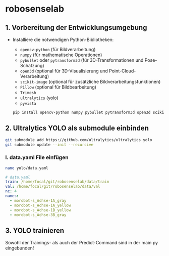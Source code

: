 # robosenselab

## 1. Vorbereitung der Entwicklungsumgebung
- Installiere die notwendigen Python-Bibliotheken:
  - `opencv-python` (für Bildverarbeitung)
  - `numpy` (für mathematische Operationen)
  - `pybullet` oder `pytransform3d` (für 3D-Transformationen und Pose-Schätzung)
  - `open3d` (optional für 3D-Visualisierung und Point-Cloud-Verarbeitung)
  - `scikit-image` (optional für zusätzliche Bildverarbeitungsfunktionen)
  - `Pillow` (optional für Bildbearbeitung)
  - `Trimesh`
  - `ultralytics` (yolo)
  - `pyvista`

  ```bash
  pip install opencv-python numpy pybullet pytransform3d open3d scikit-image Pillow trimesh ultralytics pyvista
  ```

## 2. Ultralytics YOLO als submodule einbinden

```bash
git submodule add https://github.com/ultralytics/ultralytics yolo
git submodule update --init --recursive
```

### I. data.yaml File einfügen
```bash
nano yolo/data.yaml
```
```yaml
# data.yaml
train: /home/focal/git/robosenselab/data/train
val: /home/focal/git/robosenselab/data/val
nc: 4
names:
  - morobot-s_Achse-1A_gray
  - morobot-s_Achse-1A_yellow
  - morobot-s_Achse-1B_yellow
  - morobot-s_Achse-3B_gray
```

## 3. YOLO trainieren
Sowohl der Trainings- als auch der Predict-Command sind in der main.py eingebunden!